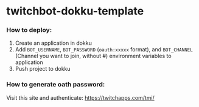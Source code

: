# twitchbot-dokku-template

### How to deploy:
1. Create an application in dokku
2. Add `BOT_USERNAME`, `BOT_PASSWORD` (`oauth:xxxxx` format), and `BOT_CHANNEL` (Channel you want to join, without #) environment variables to application
3. Push project to dokku 

### How to generate oath password:
Visit this site and authenticate: https://twitchapps.com/tmi/